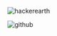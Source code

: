 ![hackerearth](https://user-images.githubusercontent.com/92664317/152690683-6bf2395f-a631-41bf-955e-4d32c703fa83.png)


![github](https://user-images.githubusercontent.com/92664317/152690730-b769a98f-6a53-4880-aa01-7a1d9fc7eb6f.png)
